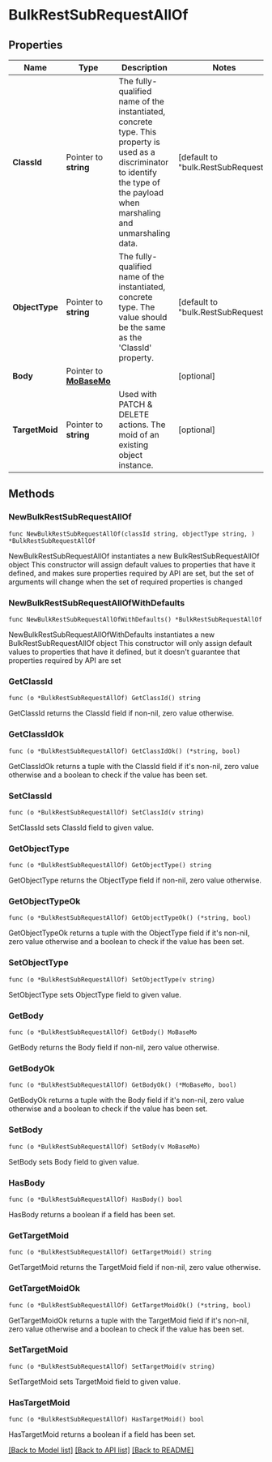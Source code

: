 # BulkRestSubRequestAllOf

## Properties

Name | Type | Description | Notes
------------ | ------------- | ------------- | -------------
**ClassId** | Pointer to **string** | The fully-qualified name of the instantiated, concrete type. This property is used as a discriminator to identify the type of the payload when marshaling and unmarshaling data. | [default to "bulk.RestSubRequest"]
**ObjectType** | Pointer to **string** | The fully-qualified name of the instantiated, concrete type. The value should be the same as the &#39;ClassId&#39; property. | [default to "bulk.RestSubRequest"]
**Body** | Pointer to [**MoBaseMo**](MoBaseMo.md) |  | [optional] 
**TargetMoid** | Pointer to **string** | Used with PATCH &amp; DELETE actions. The moid of an existing object instance. | [optional] 

## Methods

### NewBulkRestSubRequestAllOf

`func NewBulkRestSubRequestAllOf(classId string, objectType string, ) *BulkRestSubRequestAllOf`

NewBulkRestSubRequestAllOf instantiates a new BulkRestSubRequestAllOf object
This constructor will assign default values to properties that have it defined,
and makes sure properties required by API are set, but the set of arguments
will change when the set of required properties is changed

### NewBulkRestSubRequestAllOfWithDefaults

`func NewBulkRestSubRequestAllOfWithDefaults() *BulkRestSubRequestAllOf`

NewBulkRestSubRequestAllOfWithDefaults instantiates a new BulkRestSubRequestAllOf object
This constructor will only assign default values to properties that have it defined,
but it doesn't guarantee that properties required by API are set

### GetClassId

`func (o *BulkRestSubRequestAllOf) GetClassId() string`

GetClassId returns the ClassId field if non-nil, zero value otherwise.

### GetClassIdOk

`func (o *BulkRestSubRequestAllOf) GetClassIdOk() (*string, bool)`

GetClassIdOk returns a tuple with the ClassId field if it's non-nil, zero value otherwise
and a boolean to check if the value has been set.

### SetClassId

`func (o *BulkRestSubRequestAllOf) SetClassId(v string)`

SetClassId sets ClassId field to given value.


### GetObjectType

`func (o *BulkRestSubRequestAllOf) GetObjectType() string`

GetObjectType returns the ObjectType field if non-nil, zero value otherwise.

### GetObjectTypeOk

`func (o *BulkRestSubRequestAllOf) GetObjectTypeOk() (*string, bool)`

GetObjectTypeOk returns a tuple with the ObjectType field if it's non-nil, zero value otherwise
and a boolean to check if the value has been set.

### SetObjectType

`func (o *BulkRestSubRequestAllOf) SetObjectType(v string)`

SetObjectType sets ObjectType field to given value.


### GetBody

`func (o *BulkRestSubRequestAllOf) GetBody() MoBaseMo`

GetBody returns the Body field if non-nil, zero value otherwise.

### GetBodyOk

`func (o *BulkRestSubRequestAllOf) GetBodyOk() (*MoBaseMo, bool)`

GetBodyOk returns a tuple with the Body field if it's non-nil, zero value otherwise
and a boolean to check if the value has been set.

### SetBody

`func (o *BulkRestSubRequestAllOf) SetBody(v MoBaseMo)`

SetBody sets Body field to given value.

### HasBody

`func (o *BulkRestSubRequestAllOf) HasBody() bool`

HasBody returns a boolean if a field has been set.

### GetTargetMoid

`func (o *BulkRestSubRequestAllOf) GetTargetMoid() string`

GetTargetMoid returns the TargetMoid field if non-nil, zero value otherwise.

### GetTargetMoidOk

`func (o *BulkRestSubRequestAllOf) GetTargetMoidOk() (*string, bool)`

GetTargetMoidOk returns a tuple with the TargetMoid field if it's non-nil, zero value otherwise
and a boolean to check if the value has been set.

### SetTargetMoid

`func (o *BulkRestSubRequestAllOf) SetTargetMoid(v string)`

SetTargetMoid sets TargetMoid field to given value.

### HasTargetMoid

`func (o *BulkRestSubRequestAllOf) HasTargetMoid() bool`

HasTargetMoid returns a boolean if a field has been set.


[[Back to Model list]](../README.md#documentation-for-models) [[Back to API list]](../README.md#documentation-for-api-endpoints) [[Back to README]](../README.md)


